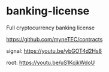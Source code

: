 # banking-license
Full cryptocurrency banking license

https://github.com/myneTEC/contracts

signal: https://youtu.be/ybGOT4d2Hs8

root: https://youtu.be/uS1KcjkWdoU
